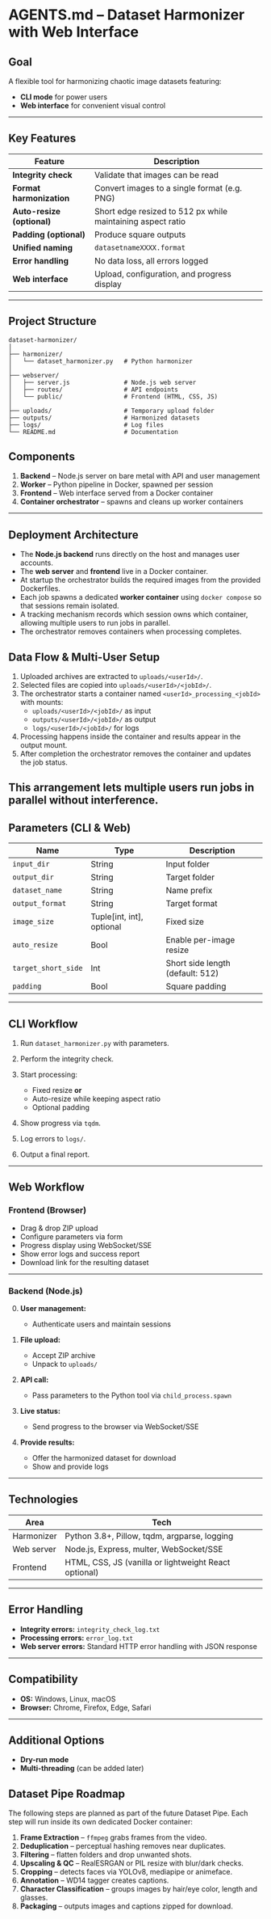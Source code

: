# AGENTS.md – Dataset Harmonizer with Web Interface

## Goal

A flexible tool for harmonizing chaotic image datasets featuring:

* **CLI mode** for power users
* **Web interface** for convenient visual control

---

## Key Features

| Feature                    | Description                                                  |
| -------------------------- | ------------------------------------------------------------ |
| **Integrity check**        | Validate that images can be read                             |
| **Format harmonization**   | Convert images to a single format (e.g. PNG)                 |
| **Auto-resize (optional)** | Short edge resized to 512 px while maintaining aspect ratio  |
| **Padding (optional)**     | Produce square outputs                                       |
| **Unified naming**         | `datasetnameXXXX.format`                                     |
| **Error handling**         | No data loss, all errors logged                              |
| **Web interface**          | Upload, configuration, and progress display                  |

---

## Project Structure

```
dataset-harmonizer/
│
├── harmonizer/
│   └── dataset_harmonizer.py   # Python harmonizer
│
├── webserver/
│   ├── server.js               # Node.js web server
│   ├── routes/                 # API endpoints
│   └── public/                 # Frontend (HTML, CSS, JS)
│
├── uploads/                    # Temporary upload folder
├── outputs/                    # Harmonized datasets
├── logs/                       # Log files
└── README.md                   # Documentation
```

## Components

1. **Backend** – Node.js server on bare metal with API and user management
2. **Worker** – Python pipeline in Docker, spawned per session
3. **Frontend** – Web interface served from a Docker container
4. **Container orchestrator** – spawns and cleans up worker containers

---

## Deployment Architecture

* The **Node.js backend** runs directly on the host and manages user accounts.
* The **web server** and **frontend** live in a Docker container.
* At startup the orchestrator builds the required images from the provided Dockerfiles.
* Each job spawns a dedicated **worker container** using `docker compose` so that sessions remain isolated.
* A tracking mechanism records which session owns which container, allowing multiple users to run jobs in parallel.
* The orchestrator removes containers when processing completes.

## Data Flow & Multi-User Setup

1. Uploaded archives are extracted to `uploads/<userId>/`.
2. Selected files are copied into `uploads/<userId>/<jobId>/`.
3. The orchestrator starts a container named `<userId>_processing_<jobId>` with mounts:
   - `uploads/<userId>/<jobId>/` as input
   - `outputs/<userId>/<jobId>/` as output
   - `logs/<userId>/<jobId>/` for logs
4. Processing happens inside the container and results appear in the output mount.
5. After completion the orchestrator removes the container and updates the job status.

This arrangement lets multiple users run jobs in parallel without interference.
---

## Parameters (CLI & Web)

| Name                | Type                      | Description                                   |
| ------------------- | ------------------------- | --------------------------------------------- |
| `input_dir`         | String                    | Input folder                                  |
| `output_dir`        | String                    | Target folder                                 |
| `dataset_name`      | String                    | Name prefix                                   |
| `output_format`     | String                    | Target format                                 |
| `image_size`        | Tuple[int, int], optional | Fixed size                                    |
| `auto_resize`       | Bool                      | Enable per-image resize                       |
| `target_short_side` | Int                       | Short side length (default: 512)              |
| `padding`           | Bool                      | Square padding                                |

---

## CLI Workflow

1. Run `dataset_harmonizer.py` with parameters.
2. Perform the integrity check.
3. Start processing:

   * Fixed resize **or**
   * Auto-resize while keeping aspect ratio
   * Optional padding
4. Show progress via `tqdm`.
5. Log errors to `logs/`.
6. Output a final report.

---

## Web Workflow

### Frontend (Browser)

* Drag & drop ZIP upload
* Configure parameters via form
* Progress display using WebSocket/SSE
* Show error logs and success report
* Download link for the resulting dataset

---

### Backend (Node.js)

0. **User management:**

   * Authenticate users and maintain sessions
1. **File upload:**

   * Accept ZIP archive
   * Unpack to `uploads/`
2. **API call:**

   * Pass parameters to the Python tool via `child_process.spawn`
3. **Live status:**

   * Send progress to the browser via WebSocket/SSE
4. **Provide results:**

   * Offer the harmonized dataset for download
   * Show and provide logs

---

## Technologies

| Area       | Tech                                                         |
| ---------- | ------------------------------------------------------------ |
| Harmonizer | Python 3.8+, Pillow, tqdm, argparse, logging                 |
| Web server | Node.js, Express, multer, WebSocket/SSE                      |
| Frontend   | HTML, CSS, JS (vanilla or lightweight React optional)        |

---

## Error Handling

* **Integrity errors:** `integrity_check_log.txt`
* **Processing errors:** `error_log.txt`
* **Web server errors:** Standard HTTP error handling with JSON response

---

## Compatibility

* **OS:** Windows, Linux, macOS
* **Browser:** Chrome, Firefox, Edge, Safari

---

## Additional Options

* **Dry-run mode**
* **Multi-threading** (can be added later)

## Dataset Pipe Roadmap

The following steps are planned as part of the future Dataset Pipe. Each step will run inside its own dedicated Docker container:

1. **Frame Extraction** – `ffmpeg` grabs frames from the video.
2. **Deduplication** – perceptual hashing removes near duplicates.
3. **Filtering** – flatten folders and drop unwanted shots.
4. **Upscaling & QC** – RealESRGAN or PIL resize with blur/dark checks.
5. **Cropping** – detects faces via YOLOv8, mediapipe or animeface.
6. **Annotation** – WD14 tagger creates captions.
7. **Character Classification** – groups images by hair/eye color, length and glasses.
8. **Packaging** – outputs images and captions zipped for download.

